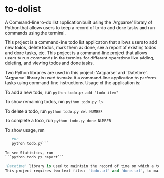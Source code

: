 # to-dolist
A Command-line to-do list application built using the 'Argparse' library of Python that allows users to keep a record of to-do and done tasks and run commands using the terminal.

This project is a command-line todo list application that allows users to add new todos, delete todos, mark them as done, see a report of existing todos and done tasks, etc. This project is a command-line project that allows users to run commands in the terminal for different operations like adding, deleting, and viewing todos and done tasks.

Two Python libraries are used in this project: 'Argparse' and 'Datetime'. 'Argparse' library is used to make it a command-line application to perform tasks using command-line instructions. Usage of the application is:

To add a new todo, run
```python todo.py add "todo item"```
 
To show remaining todos, run
```python todo.py ls ```
 
To delete a todo, run
```python todo.py del NUMBER```
 
To complete a todo, run
```python todo.py done NUMBER```
 
To show usage, run
```python todo.py help
   #or
   python todo.py```
 
To see Statistics, run
```python todo.py report```
 
'Datetime' library is used to maintain the record of time on which a todo is marked as done and how many todo tasks are there at any time.
This project requires two text files: 'todo.txt' and 'done.txt', to maintain the todos and done tasks.
